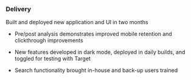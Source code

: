 ### Delivery
Built and deployed new application and UI in two months


- Pre/post analysis demonstrates improved mobile retention and clickthrough improvements


- New features developed in dark mode, deployed in daily builds, and toggled for testing with Target


- Search functionality brought in-house and back-up users trained
